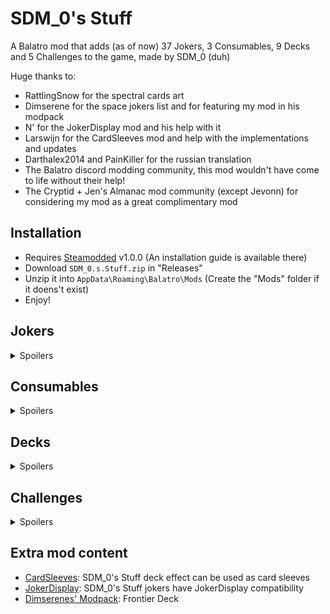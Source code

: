 # SDM_0's Stuff

A Balatro mod that adds (as of now) 37 Jokers, 3 Consumables, 9 Decks and 5 Challenges to the game, made by SDM_0 (duh)

Huge thanks to:
- RattlingSnow for the spectral cards art
- Dimserene for the space jokers list and for featuring my mod in his modpack
- N' for the JokerDisplay mod and his help with it
- Larswijn for the CardSleeves mod and help with the implementations and updates
- Darthalex2014 and PainKiller for the russian translation
- The Balatro discord modding community, this mod wouldn't have come to life without their help!
- The Cryptid + Jen's Almanac mod community (except Jevonn) for considering my mod as a great complimentary mod

## Installation
- Requires [Steamodded](https://github.com/Steamopollys/Steamodded/) v1.0.0 (An installation guide is available there)
- Download `SDM_0.s.Stuff.zip` in "Releases"
- Unzip it into `AppData\Roaming\Balatro\Mods` (Create the "Mods" folder if it doens't exist)
- Enjoy!

## Jokers

<details>
  <summary>Spoilers</summary>
  <br>

  | Joker | Cost | Rarity | Effect | 
  | :---: | :---: | :---: | :---: |
  | <b>Trance The Devil</b> | 6 | Uncommon | When Blind is selected, destroys each consumable for X0.15 Mult |
  | <b>Burger</b> | 8 | Rare | +30 Chips, +15 Mult and x1.5 Mult for the next 5 rounds |
  | <b>Bounciest Ball</b> | 5 | Common | This joker gains +15 Chips when scoring most played poker hand,<br>halved on different hand |
  | <b>Lucky Joker</b> | 5 | Uncommon | Retrigger each played 7 2 additional times |
  | <b>Iconic Icon</b> | 6 | Common | +2 Mult for each Ace in your full deck,<br>+4 Mult if modified (enhancement, seal, edition) |
  | <b>Mult'N'Chips</b> | 5 | Common | Scored Bonus cards gives +4 Mult,<br>scored Mult cards gives +30 Chips |
  | <b>Moon Base</b> | 6 | Common | When Blind is selected, create a random Space Joker<br>(Supernova, Space Joker, Constellation, Rocket, Satellite,<br>Astronomer, Wandering Star, Reach The Stars) |
  | <b>Shareholder Joker</b> | 5 | Common | Earn between $1 and $8 at the end of round |
  | <b>Magic Hands</b> | 6 | Uncommon | x3 Mult if scored poker hand has<br>exactly (number of hands) equal to most frequent rank<br>(ex: Four of a Kind on Hand 4, Full House on Hand 3) |
  | <b>Tip Jar</b> | 6 | Uncommon | Earn your money's highest digit at the end of round |
  | <b>Wandering Star</b>| 6 | Uncommon | Creates a copy of a used Planet card, once per round<br>(Must have room) |
  | <b>Ouija Board</b> | 8 | Rare | After selling a Rare Joker, scoring a secret poker hand and using a spectral card,<br>sell this card for a Soul card<br>(Must have room) |
  | <b>La Révolution</b> | 8 | Rare | Upgrade winning poker hand by 1 if it contains no face cards |
  | <b>Clown Bank</b> | 6 | Rare | When Blind is selected, this joker gains x0.25 Mult for $1,<br>increases price by $1 |
  | <b>Furnace</b> | 6 | Uncommon | When rounds begins, add a random Gold<br>or Steel playing card |
  | <b>Warehouse</b> | 6 | Uncommon | +2 hand size, -1 consumable slot, lose $100 if sold |
  | <b>Zombie Joker</b> | 5 | Common | 1 in 3 chance to create a Death card<br>when selling a card other than Death<br>(Must have room) |
  | <b>Mystery Joker</b> | 6 | Common | When Boss Blind is defeated,<br>creates a Rare Joker tag |
  | <b>Infinite Staircase</b> | 6 | Uncommon | x3 Mult if scored hand contains<br>a numerical Straight without an Ace  |
  | <b>Ninja Joker</b> | 8 | Uncommon | When a card is destroyed, create a Negative tag,<br>reset on adding a playing card |
  | <b>Reach The Stars</b> | 5 | Common | Scoring X and Y cards this round creates a<br>random Planet card, changes at the end of round<br>(Must have room) |
  | <b>Crooked Joker</b> | 1 | Common | Doubles or destroys added Jokers <br>(Must have room) |
  | <b>Property Damage</b> | 8 | Rare | This Joker gains X0.25 Mult when discarded hand<br>contains a Full House |
  | <b>Rock'N'Roll</b> | 6 | Uncommon | Retrigger all played enhanced cards |
  | <b>Contract</b> | 6 | Uncommon | Earn $8 at the end of round, X2 Blind requirement |
  | <b>Cupidon</b> | 6 | Common | X0.8 Blind requirement |
  | <b>Pizza</b> | 5 | Common | When selecting Blind, +4 hands, reduces by 1 every round |
  | <b>Treasure Chest</b> | 4 | Common | Gains $2 of sell value per consumable sold |
  | <b>Bullet Train</b> | 6 | Common | +150 Chips on your first hand if no discards were used this round |
  | <b>Chaos Theory</b> | 8 | Rare | Adds double the value of all on-screen numbers to Chips<br>(Except round score, score goal, hand level and descriptions) |
  | <b>Jambo</b> | 6 | Common | Adds double the rank of a random discarded card to Mult |
  | <b>Water Slide</b> | 4 | Common | This Joker gains +8 Chipsif scored hand<br>contains a 9, 7 or 6 |
  | <b>Joker Voucher</b> | 8 | Rare | X0.5 Mult per redeemed Voucher |
  | <b>Free Pass</b> | 5 | Common | If first hand or discard contains 1 card, gain +1 hand or discard respectively |
  | <b>Legionary Joker</b> | 5 | Common | Each Spade or Diamond card held in hand gives +3 Mult |
  | <b>Archibald</b> | 20 | Legendary | Once per Ante, create a Negative copy of a random Joker<br>at the end of the shop<br>(Cannot copy Archibald) |
  | <b>SDM_0</b> | 20 | Legendary | +0 Joker Slot, +2 Joker Slots per removed 2 |
</details>

## Consumables

<details>
  <summary>Spoilers</summary>
  <br>

  | Consumable | Cost | Category | Effect | 
  | :---: | :---: | :---: | :---: |
  | <b>Sphinx</b> | 3 | Tarot | Add Foil, Holographic or Polychrome edition<br>to a random card in hand |
  | <b>Sacrifice</b> | 4 | Spectral | +1 Joker Slot, -1 hand, -1 discard |
  | <b>Morph</b> | 4 | Spectral | Swap a ressource with another one<br>(hand, discard, dollar, hand size, joker slot, consumable slot) |
</details>

## Decks

<details>
  <summary>Spoilers</summary>

  ### SDM_0's Deck
  Start with 2 random non-legendary eternal SDM_0's Stuff jokers

  ### Bazaar Deck
  Start with 2 random SDM_0's Stuff consumables

  ### Sandbox Deck
  +2 Joker Slots, win at Ante 10

  ### Lucky Deck
  Start run with an Eternal "Lucky Joker", every 7 is a Lucky card

  ### DNA Deck
  1 scored card from winning poker hand is duplicated

  ### Hieroglyph Deck
  Spectral cards may appear in the shop, start with an Ankh card
  ### XXL Deck
  Start with double the deck size

  ### Hoarder Deck
  Earn $3 from extra discard, earn no money from extra hand and interest

  ### Deck of Stuff
  Combines every SDM_0's Stuff deck effect
</details>

## Challenges

<details>
  <summary>Spoilers</summary>

  ### Scientific Downfall
  Start with the joker "La Révolution", all planet and level-up themed cards are banned

  ### A Plumber's Hassle
  Start with the joker "Infinite Staircase" and "Runner", 4 joker slots, 3 hands and extra hands items are banned

  ### Spare Change
  Start with the joker "Clown Bank" and "Tip Jar", earn no interest money nor extra hands money, most money items are banned

  ### Twisted Binding
  Start with the joker "Crooked Joker"

  ### Archifoolery
  Start with an eternal negative Joker "Archibald", 1 joker slot
</details>

## Extra mod content
 - [CardSleeves](https://github.com/larswijn/CardSleeves): SDM_0's Stuff deck effect can be used as card sleeves
 - [JokerDisplay](https://github.com/nh6574/JokerDisplay): SDM_0's Stuff jokers have JokerDisplay compatibility
 - [Dimserenes' Modpack](https://github.com/Dimserene/Dimserenes-Modpack): Frontier Deck
